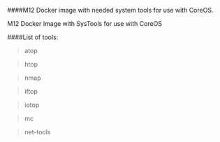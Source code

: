 ####M12 Docker image with needed system tools for use with CoreOS. 

M12 Docker Image with SysTools for use with CoreOS 

####List of tools:
> atop 

> htop 

> nmap 

> iftop 

> iotop 

> mc 

> net-tools